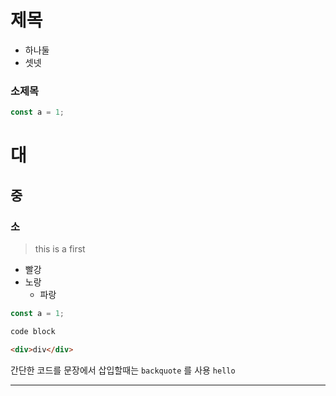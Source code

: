 제목
===

* 하나둘
* 셋넷

### 소제목

```js
const a = 1;
```
# 대
## 중
### 소
> this is  a first
* 빨강
* 노랑
  * 파랑

```js
const a = 1;

code block
```
```html
<div>div</div>
```
간단한 코드를 문장에서 삽입할때는 `backquote` 를 사용 `hello`

---